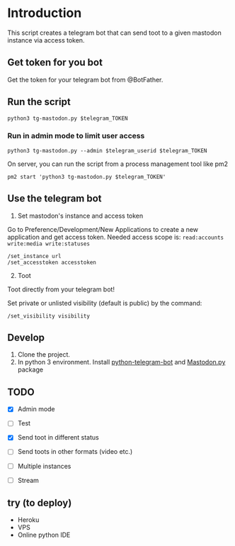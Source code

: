 # Introduction
This script creates a telegram bot that can send toot to a given mastodon instance via access token.

## Get token for you bot
Get the token for your telegram bot from @BotFather.

## Run the script
```
python3 tg-mastodon.py $telegram_TOKEN
```
### Run in admin mode to limit user access
```
python3 tg-mastodon.py --admin $telegram_userid $telegram_TOKEN
```

On server, you can run the script from a process management tool like pm2
```
pm2 start 'python3 tg-mastodon.py $telegram_TOKEN'
```

## Use the telegram bot
1. Set mastodon's instance and access token

Go to Preference/Development/New Applications to create a new application and get access token.
Needed access scope is: `read:accounts write:media write:statuses`

```
/set_instance url
/set_accesstoken accesstoken
```

2. Toot

Toot directly from your telegram bot!

Set private or unlisted visibility (default is public) by the command:
```
/set_visibility visibility 
```


## Develop
1. Clone the project. 
2. In python 3 environment. 
Install [python-telegram-bot](https://github.com/python-telegram-bot/python-telegram-bot) and [Mastodon.py](https://github.com/halcy/Mastodon.py) package


## TODO
- [x] Admin mode
- [ ] Test
- [x] Send toot in different status
- [ ] Send toots in other formats (video etc.)
- [ ] Multiple instances
- [ ] Stream


## try (to deploy)
- Heroku
- VPS
- Online python IDE
